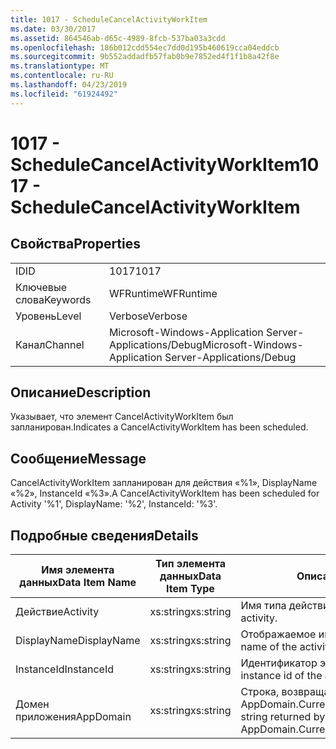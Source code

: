```yaml
---
title: 1017 - ScheduleCancelActivityWorkItem
ms.date: 03/30/2017
ms.assetid: 864546ab-d65c-4989-8fcb-537ba03a3cdd
ms.openlocfilehash: 186b012cdd554ec7dd0d195b460619cca04eddcb
ms.sourcegitcommit: 9b552addadfb57fab0b9e7852ed4f1f1b8a42f8e
ms.translationtype: MT
ms.contentlocale: ru-RU
ms.lasthandoff: 04/23/2019
ms.locfileid: "61924492"
---
```

# <a name="1017---schedulecancelactivityworkitem"></a><span data-ttu-id="01ef0-102">1017 - ScheduleCancelActivityWorkItem</span><span class="sxs-lookup"><span data-stu-id="01ef0-102">1017 - ScheduleCancelActivityWorkItem</span></span>
## <a name="properties"></a><span data-ttu-id="01ef0-103">Свойства</span><span class="sxs-lookup"><span data-stu-id="01ef0-103">Properties</span></span>  
  
|||  
|-|-|  
|<span data-ttu-id="01ef0-104">ID</span><span class="sxs-lookup"><span data-stu-id="01ef0-104">ID</span></span>|<span data-ttu-id="01ef0-105">1017</span><span class="sxs-lookup"><span data-stu-id="01ef0-105">1017</span></span>|  
|<span data-ttu-id="01ef0-106">Ключевые слова</span><span class="sxs-lookup"><span data-stu-id="01ef0-106">Keywords</span></span>|<span data-ttu-id="01ef0-107">WFRuntime</span><span class="sxs-lookup"><span data-stu-id="01ef0-107">WFRuntime</span></span>|  
|<span data-ttu-id="01ef0-108">Уровень</span><span class="sxs-lookup"><span data-stu-id="01ef0-108">Level</span></span>|<span data-ttu-id="01ef0-109">Verbose</span><span class="sxs-lookup"><span data-stu-id="01ef0-109">Verbose</span></span>|  
|<span data-ttu-id="01ef0-110">Канал</span><span class="sxs-lookup"><span data-stu-id="01ef0-110">Channel</span></span>|<span data-ttu-id="01ef0-111">Microsoft-Windows-Application Server-Applications/Debug</span><span class="sxs-lookup"><span data-stu-id="01ef0-111">Microsoft-Windows-Application Server-Applications/Debug</span></span>|  
  
## <a name="description"></a><span data-ttu-id="01ef0-112">Описание</span><span class="sxs-lookup"><span data-stu-id="01ef0-112">Description</span></span>  
 <span data-ttu-id="01ef0-113">Указывает, что элемент CancelActivityWorkItem был запланирован.</span><span class="sxs-lookup"><span data-stu-id="01ef0-113">Indicates a CancelActivityWorkItem has been scheduled.</span></span>  
  
## <a name="message"></a><span data-ttu-id="01ef0-114">Сообщение</span><span class="sxs-lookup"><span data-stu-id="01ef0-114">Message</span></span>  
 <span data-ttu-id="01ef0-115">CancelActivityWorkItem запланирован для действия «%1», DisplayName «%2», InstanceId «%3».</span><span class="sxs-lookup"><span data-stu-id="01ef0-115">A CancelActivityWorkItem has been scheduled for Activity '%1', DisplayName: '%2', InstanceId: '%3'.</span></span>  
  
## <a name="details"></a><span data-ttu-id="01ef0-116">Подробные сведения</span><span class="sxs-lookup"><span data-stu-id="01ef0-116">Details</span></span>  
  
|<span data-ttu-id="01ef0-117">Имя элемента данных</span><span class="sxs-lookup"><span data-stu-id="01ef0-117">Data Item Name</span></span>|<span data-ttu-id="01ef0-118">Тип элемента данных</span><span class="sxs-lookup"><span data-stu-id="01ef0-118">Data Item Type</span></span>|<span data-ttu-id="01ef0-119">Описание</span><span class="sxs-lookup"><span data-stu-id="01ef0-119">Description</span></span>|  
|--------------------|--------------------|-----------------|  
|<span data-ttu-id="01ef0-120">Действие</span><span class="sxs-lookup"><span data-stu-id="01ef0-120">Activity</span></span>|<span data-ttu-id="01ef0-121">xs:string</span><span class="sxs-lookup"><span data-stu-id="01ef0-121">xs:string</span></span>|<span data-ttu-id="01ef0-122">Имя типа действия.</span><span class="sxs-lookup"><span data-stu-id="01ef0-122">The type name of the activity.</span></span>|  
|<span data-ttu-id="01ef0-123">DisplayName</span><span class="sxs-lookup"><span data-stu-id="01ef0-123">DisplayName</span></span>|<span data-ttu-id="01ef0-124">xs:string</span><span class="sxs-lookup"><span data-stu-id="01ef0-124">xs:string</span></span>|<span data-ttu-id="01ef0-125">Отображаемое имя действия.</span><span class="sxs-lookup"><span data-stu-id="01ef0-125">The display name of the activity.</span></span>|  
|<span data-ttu-id="01ef0-126">InstanceId</span><span class="sxs-lookup"><span data-stu-id="01ef0-126">InstanceId</span></span>|<span data-ttu-id="01ef0-127">xs:string</span><span class="sxs-lookup"><span data-stu-id="01ef0-127">xs:string</span></span>|<span data-ttu-id="01ef0-128">Идентификатор экземпляра действия.</span><span class="sxs-lookup"><span data-stu-id="01ef0-128">The instance id of the activity.</span></span>|  
|<span data-ttu-id="01ef0-129">Домен приложения</span><span class="sxs-lookup"><span data-stu-id="01ef0-129">AppDomain</span></span>|<span data-ttu-id="01ef0-130">xs:string</span><span class="sxs-lookup"><span data-stu-id="01ef0-130">xs:string</span></span>|<span data-ttu-id="01ef0-131">Строка, возвращаемая AppDomain.CurrentDomain.FriendlyName.</span><span class="sxs-lookup"><span data-stu-id="01ef0-131">The string returned by AppDomain.CurrentDomain.FriendlyName.</span></span>|
